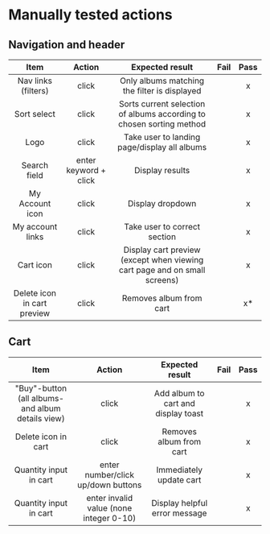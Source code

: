# Manually tested actions

## Navigation and header

**Item**|**Action**|**Expected result**|**Fail**|**Pass**
:-----:|:-----:|:-----:|:-----:|:-----:
Nav links (filters)|click|Only albums matching the filter is displayed| |x
Sort select|click|Sorts current selection of albums according to chosen sorting method| |x
Logo|click|Take user to landing page/display all albums| |x
Search field|enter keyword + click|Display results| |x
My Account icon|click|Display dropdown| |x
My account links|click|Take user to correct section| |x
Cart icon|click|Display cart preview (except when viewing cart page and on small screens)| |x
Delete icon in cart preview|click|Removes album from cart| |x*


## Cart

**Item**|**Action**|**Expected result**|**Fail**|**Pass**
:-----:|:-----:|:-----:|:-----:|:-----:
"Buy"-button (all albums- and album details view)|click|Add album to cart and display toast| |x
Delete icon in cart|click|Removes album from cart| |x
Quantity input in cart|enter number/click up/down buttons|Immediately update cart | |x
Quantity input in cart|enter invalid value (none integer 0-10)|Display helpful error message| |x
